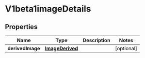 # V1beta1imageDetails

## Properties
Name | Type | Description | Notes
------------ | ------------- | ------------- | -------------
**derivedImage** | [**ImageDerived**](ImageDerived.md) |  |  [optional]
